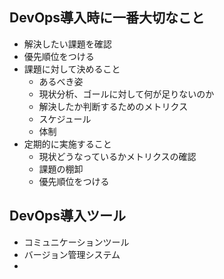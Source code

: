 ## DevOps導入時に一番大切なこと

- 解決したい課題を確認
- 優先順位をつける
- 課題に対して決めること
  - あるべき姿
  - 現状分析、ゴールに対して何が足りないのか
  - 解決したか判断するためのメトリクス
  - スケジュール
  - 体制
- 定期的に実施すること
  - 現状どうなっているかメトリクスの確認
  - 課題の棚卸
  - 優先順位をつける

## DevOps導入ツール

- コミュニケーションツール
- バージョン管理システム
- 